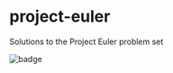 # project-euler
Solutions to the Project Euler problem set

![badge](https://projecteuler.net/profile/bstrauch24.png)
